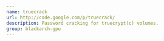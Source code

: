 ```yaml
---
name: truecrack
url: http://code.google.com/p/truecrack/
description: Password cracking for truecrypt(c) volumes.
group: blackarch-gpu
---
```

